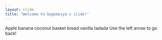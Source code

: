 ```yaml
---
layout: slide
title: "Welcome to bogomosya's slide!"
---
```

Apple banana coconut basket bread vanilla tadada
Use the left arrow to go back!
